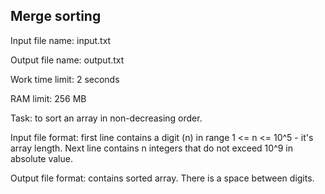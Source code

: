 ## Merge sorting

Input file name:	input.txt

Output file name:	output.txt

Work time limit:	2 seconds

RAM limit:	        256 MB

Task:               to sort an array in non-decreasing order.

Input file format:  first line contains a digit (n) in range 1 <= n <= 10^5 - it's array length. Next line contains n integers that do not exceed 10^9 in absolute value.

Output file format: contains sorted array. There is a space between digits.
